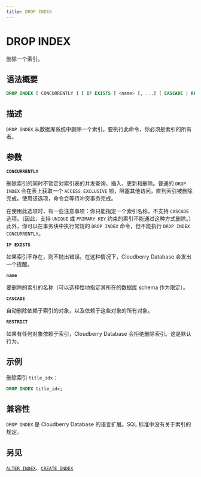 ```yaml
---
title: DROP INDEX
---
```


# DROP INDEX

删除一个索引。

## 语法概要

```sql
DROP INDEX [ CONCURRENTLY ] [ IF EXISTS ] <name> [, ...] [ CASCADE | RESTRICT ]
```

## 描述

`DROP INDEX` 从数据库系统中删除一个索引。要执行此命令，你必须是索引的所有者。

## 参数

**`CONCURRENTLY`**

删除索引的同时不锁定对索引表的并发查询、插入、更新和删除。普通的 `DROP INDEX` 会在表上获取一个 `ACCESS EXCLUSIVE` 锁，阻塞其他访问，直到索引被删除完成。使用该选项，命令会等待冲突事务完成。

在使用此选项时，有一些注意事项：你只能指定一个索引名称，不支持 `CASCADE` 选项。（因此，支持 `UNIQUE` 或 `PRIMARY KEY` 约束的索引不能通过这种方式删除。）此外，你可以在事务块中执行常规的 `DROP INDEX` 命令，但不能执行 `DROP INDEX CONCURRENTLY`。

**`IF EXISTS`**

如果索引不存在，则不抛出错误。在这种情况下，Cloudberry Database 会发出一个提醒。

**`name`**

要删除的索引的名称（可以选择性地指定其所在的数据库 schema 作为限定）。

**`CASCADE`**

自动删除依赖于索引的对象，以及依赖于这些对象的所有对象。

**`RESTRICT`**

如果有任何对象依赖于索引，Cloudberry Database 会拒绝删除索引。这是默认行为。

## 示例

删除索引 `title_idx`：

```sql
DROP INDEX title_idx;
```

## 兼容性

`DROP INDEX` 是 Cloudberry Database 的语言扩展。SQL 标准中没有关于索引的规定。

## 另见

[`ALTER INDEX`](https://github.com/apache/cloudberry-site/blob/cbdb-doc-validation/docs/sql-stmts/alter-index.md)、[`CREATE INDEX`](/i18n/zh/docusaurus-plugin-content-docs/current/sql-stmts/create-index.md)
